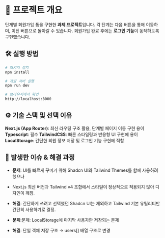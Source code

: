 # 🚀 프로젝트 개요

단계별 회원가입 폼을 구현한 **과제 프로젝트**입니다.
각 단계는 다음 버튼을 통해 이동하며, 이전 버튼으로 돌아갈 수 있습니다.
회원가입 완료 후에는 **로그인 기능**이 동작하도록 구현했습니다.


## 🛠 실행 방법
```bash
# 패키지 설치
npm install

# 개발 서버 실행
npm run dev

# 브라우저에서 확인
http://localhost:3000
```


## ⚙️ 기술 스택 및 선택 이유
**Next.js (App Router)**: 최신 라우팅 구조 활용, 단계별 페이지 이동 구현 용이
**Typescript**: 필수 
**TailwindCSS**: 빠른 스타일링과 반응형 UI 구현에 용이
**LocalStorage**: 간단한 회원 정보 저장 및 로그인 기능 구현에 적합


## 🐞 발생한 이슈 & 해결 과정
- **문제**: UI를 빠르게 꾸미기 위해 Shadcn UI와 Tailwind Themes를 함께 사용하려 했으나
-   Next.js 최신 버전과 Tailwind v4 조합에서 스타일이 정상적으로 적용되지 않아 디자인이 깨짐.
- **해결**: 간단하게 쓰려고 선택했던 Shadcn UI는 제외하고 Tailwind 기본 유틸리티만 간단히 사용하기로 결정.  


- **문제**:문제: LocalStorage에 마지막 사용자만 저장되는 문제
- **해결**: 단일 객체 저장 구조 → users[] 배열 구조로 변경
